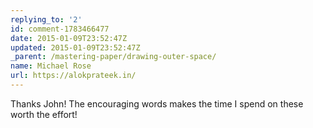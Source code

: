 ```yaml
---
replying_to: '2'
id: comment-1783466477
date: 2015-01-09T23:52:47Z
updated: 2015-01-09T23:52:47Z
_parent: /mastering-paper/drawing-outer-space/
name: Michael Rose
url: https://alokprateek.in/
---
```


Thanks John! The encouraging words makes the time I spend on these worth the
effort!
